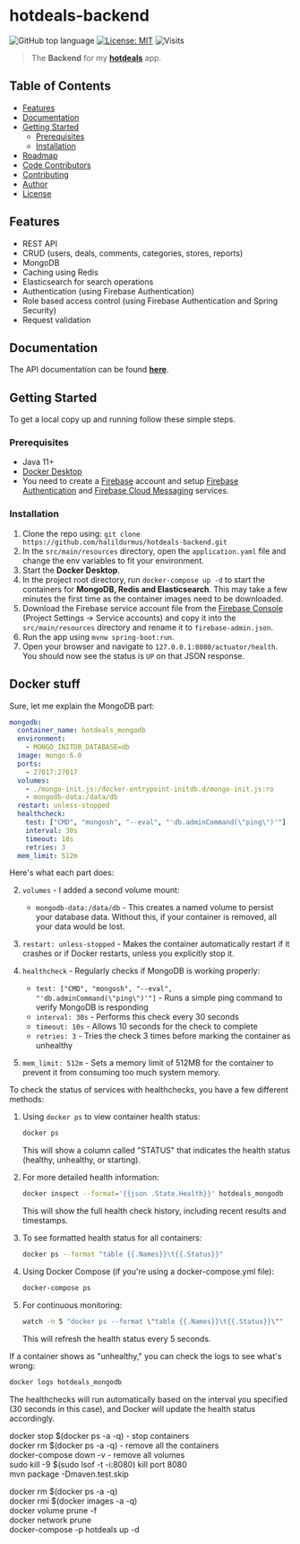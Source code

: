 # hotdeals-backend

![GitHub top language](https://img.shields.io/github/languages/top/halildurmus/hotdeals-backend?style=for-the-badge)
[![License: MIT](https://img.shields.io/badge/License-MIT-blue.svg?style=for-the-badge)](https://github.com/halildurmus/hotdeals-backend/blob/master/LICENSE)
![Visits](https://visitor-badge.glitch.me/badge?page_id=halildurmus.hotdeals-backend)

> The **Backend** for my **[hotdeals](https://github.com/halildurmus/hotdeals)** app.

## Table of Contents

* [Features](#features)
* [Documentation](#documentation)
* [Getting Started](#getting-started)
    * [Prerequisites](#prerequisites)
    * [Installation](#installation)
* [Roadmap](#roadmap)
* [Code Contributors](#code-contributors)
* [Contributing](#-contributing)
* [Author](#author)
* [License](#-license)

## Features

- REST API
- CRUD (users, deals, comments, categories, stores, reports)
- MongoDB
- Caching using Redis
- Elasticsearch for search operations
- Authentication (using Firebase Authentication)
- Role based access control (using Firebase Authentication and Spring Security)
- Request validation

## Documentation

The API documentation can be found **[here](https://hotdeals-backend.herokuapp.com/swagger-ui)**.

## Getting Started

To get a local copy up and running follow these simple steps.

### Prerequisites

- Java 11+
- [Docker Desktop](https://www.docker.com/products/docker-desktop)
- You need to create a [Firebase](https://firebase.google.com) account and
  setup [Firebase Authentication](https://firebase.google.com/products/auth)
  and [Firebase Cloud Messaging](https://firebase.google.com/products/dynamic-links) services.

### Installation

1. Clone the repo using: `git clone https://github.com/halildurmus/hotdeals-backend.git`
2. In the `src/main/resources` directory, open the `application.yaml` file and change the env
   variables to fit your environment.
3. Start the **Docker Desktop**.
4. In the project root directory, run `docker-compose up -d` to start the containers for **MongoDB,
   Redis and Elasticsearch**. This may take a few minutes the first time as the container images
   need to be downloaded.
5. Download the Firebase service account file from the
   [Firebase Console](https://console.firebase.google.com) (Project Settings -> Service accounts)
   and copy it into the `src/main/resources` directory and rename it to `firebase-admin.json`.
6. Run the app using `mvnw spring-boot:run`.
7. Open your browser and navigate to `127.0.0.1:8080/actuator/health`. You should now see the status
   is `UP` on that JSON response.


## Docker stuff

Sure, let me explain the MongoDB part:

```yaml
mongodb:
  container_name: hotdeals_mongodb
  environment:
    - MONGO_INITDB_DATABASE=db
  image: mongo:6.0
  ports:
    - 27017:27017
  volumes:
    - ./mongo-init.js:/docker-entrypoint-initdb.d/mongo-init.js:ro
    - mongodb-data:/data/db
  restart: unless-stopped
  healthcheck:
    test: ["CMD", "mongosh", "--eval", "'db.adminCommand(\"ping\")'"]
    interval: 30s
    timeout: 10s
    retries: 3
  mem_limit: 512m
```

Here's what each part does:

2. `volumes` - I added a second volume mount:
   - `mongodb-data:/data/db` - This creates a named volume to persist your database data. Without this, if your container is removed, all your data would be lost.

3. `restart: unless-stopped` - Makes the container automatically restart if it crashes or if Docker restarts, unless you explicitly stop it.

4. `healthcheck` - Regularly checks if MongoDB is working properly:
   - `test: ["CMD", "mongosh", "--eval", "'db.adminCommand(\"ping\")'"]` - Runs a simple ping command to verify MongoDB is responding
   - `interval: 30s` - Performs this check every 30 seconds
   - `timeout: 10s` - Allows 10 seconds for the check to complete
   - `retries: 3` - Tries the check 3 times before marking the container as unhealthy

5. `mem_limit: 512m` - Sets a memory limit of 512MB for the container to prevent it from consuming too much system memory.


To check the status of services with healthchecks, you have a few different methods:

1. Using `docker ps` to view container health status:
   ```bash
   docker ps
   ```
   This will show a column called "STATUS" that indicates the health status (healthy, unhealthy, or starting).

2. For more detailed health information:
   ```bash
   docker inspect --format='{{json .State.Health}}' hotdeals_mongodb
   ```
   This will show the full health check history, including recent results and timestamps.

3. To see formatted health status for all containers:
   ```bash
   docker ps --format "table {{.Names}}\t{{.Status}}"
   ```

4. Using Docker Compose (if you're using a docker-compose.yml file):
   ```bash
   docker-compose ps
   ```

5. For continuous monitoring:
   ```bash
   watch -n 5 "docker ps --format \"table {{.Names}}\t{{.Status}}\""
   ```
   This will refresh the health status every 5 seconds.

If a container shows as "unhealthy," you can check the logs to see what's wrong:
```bash
docker logs hotdeals_mongodb
```

The healthchecks will run automatically based on the interval you specified (30 seconds in this case), and Docker will update the health status accordingly.

docker stop $(docker ps -a -q) - stop containers  
docker rm $(docker ps -a -q) - remove all the containers  
docker-compose down -v - remove all volumes  
sudo kill -9 $(sudo lsof -t -i:8080)  kill port 8080  
mvn package -Dmaven.test.skip  

docker rm $(docker ps -a -q)  
docker rmi $(docker images -a -q)  
docker volume prune -f  
docker network prune   
docker-compose -p hotdeals up -d  